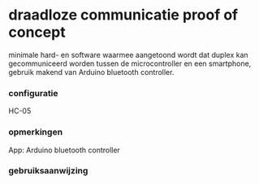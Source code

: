 # draadloze communicatie proof of concept
minimale hard- en software waarmee aangetoond wordt dat duplex kan gecommuniceerd worden tussen de microcontroller en een smartphone, gebruik makend van Arduino bluetooth controller.
<br />
### configuratie
HC-05
### opmerkingen
App: Arduino bluetooth controller
### gebruiksaanwijzing

